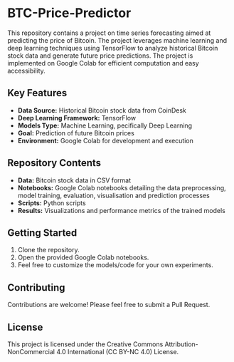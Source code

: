 # BTC-Price-Predictor
This repository contains a project on time series forecasting aimed at predicting the price of Bitcoin. The project leverages machine learning and deep learning techniques using TensorFlow to analyze historical Bitcoin stock data and generate future price predictions. The project is implemented on Google Colab for efficient computation and easy accessibility.

## Key Features
- **Data Source:** Historical Bitcoin stock data from CoinDesk
- **Deep Learning Framework:** TensorFlow
- **Models Type:** Machine Learning, pecifically Deep Learning
- **Goal:** Prediction of future Bitcoin prices
- **Environment:** Google Colab for development and execution

## Repository Contents
- **Data:** Bitcoin stock data in CSV format
- **Notebooks:** Google Colab notebooks detailing the data preprocessing, model training, evaluation, visualisation and prediction processes
- **Scripts:** Python scripts
- **Results:** Visualizations and performance metrics of the trained models

## Getting Started
1. Clone the repository.
2. Open the provided Google Colab notebooks.
3. Feel free to customize the models/code for your own experiments.

## Contributing
Contributions are welcome! Please feel free to submit a Pull Request.

## License
This project is licensed under the Creative Commons Attribution-NonCommercial 4.0 International (CC BY-NC 4.0) License.
